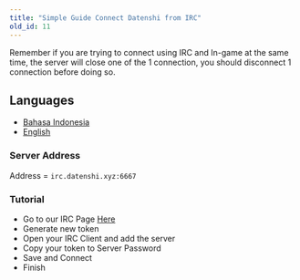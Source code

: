 ```yaml
---
title: "Simple Guide Connect Datenshi from IRC"
old_id: 11
---
```


Remember if you are trying to connect using IRC and In-game at the same time, the server will close one of the 1 connection, you should disconnect 1 connection before doing so.

## Languages

- [Bahasa Indonesia](https://osu.datenshi.pw/doc/21)
- [English](https://osu.datenshi.pw/doc/11)

### Server Address

Address = `irc.datenshi.xyz:6667`

### Tutorial

- Go to our IRC Page [Here](/irc)
- Generate new token
- Open your IRC Client and add the server
- Copy your token to Server Password
- Save and Connect
- Finish
